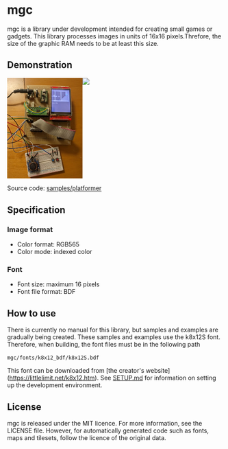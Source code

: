 # mgc

mgc is a library under development intended for creating small games or gadgets.
This library processes images in units of 16x16 pixels.Threfore, the size of the 
graphic RAM needs to be at least this size.

## Demonstration

<div style="display: flex;">
  <img src="samples/platformer/img/lcd+controller.jpg" style="width: 35%;">
  <img src="samples/platformer/img/platformer.gif" style="width: 100%;">
</div>

Source code: [samples/platformer](samples/platformer)

## Specification
### Image format
 - Color format: RGB565
 - Color mode: indexed color

### Font
 - Font size: maximum 16 pixels
 - Font file format: BDF

## How to use

There is currently no manual for this library, but samples and examples are gradually being created.
These samples and examples use the k8x12S font. Therefore, when building, the font files must be in the following path
```
mgc/fonts/k8x12_bdf/k8x12S.bdf
```
This font can be downloaded from [the creator's website] (https://littlelimit.net/k8x12.htm).
See [SETUP.md](SETUP.md) for information on setting up the development environment.

## License

mgc is released under the MIT licence. For more information, see the LICENSE file.
However, for automatically generated code such as fonts, maps and tilesets, 
follow the licence of the original data.

